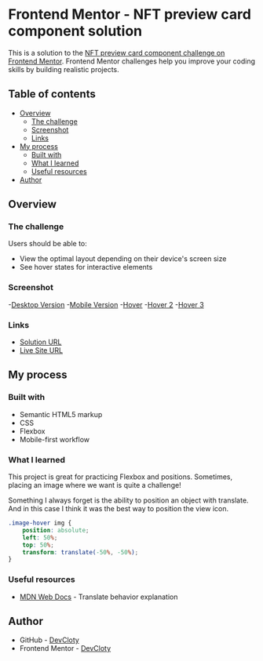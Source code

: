 # Frontend Mentor - NFT preview card component solution

This is a solution to the [NFT preview card component challenge on Frontend Mentor](https://www.frontendmentor.io/challenges/nft-preview-card-component-SbdUL_w0U). Frontend Mentor challenges help you improve your coding skills by building realistic projects. 

## Table of contents

- [Overview](#overview)
  - [The challenge](#the-challenge)
  - [Screenshot](#screenshot)
  - [Links](#links)
- [My process](#my-process)
  - [Built with](#built-with)
  - [What I learned](#what-i-learned)
  - [Useful resources](#useful-resources)
- [Author](#author)


## Overview

### The challenge

Users should be able to:

- View the optimal layout depending on their device's screen size
- See hover states for interactive elements

### Screenshot

-[Desktop Version](screenshots/NFT-Desktop.png)
-[Mobile Version](screenshots/NFT-Mobile.png)
-[Hover](screenshots/NFT-Hover1.png)
-[Hover 2](screenshots/NFT-Hover2.png)
-[Hover 3](screenshots/NFT-Hover3.png)


### Links

- [Solution URL](https://github.com/DevCloty/NFT-Preview-Card)
- [Live Site URL](https://devcloty.github.io/NFT-Preview-Card/)

## My process

### Built with

- Semantic HTML5 markup
- CSS
- Flexbox
- Mobile-first workflow


### What I learned

This project is great for practicing Flexbox and positions. Sometimes, placing an image where we want is quite a challenge!

Something I always forget is the ability to position an object with translate. And in this case I think it was the best way to position the view icon.

```css
.image-hover img {
    position: absolute;
    left: 50%;
    top: 50%;
    transform: translate(-50%, -50%);
}
```

### Useful resources

- [MDN Web Docs](https://developer.mozilla.org/en-US/docs/Web/CSS/transform-function/translate) - Translate behavior explanation


## Author

- GitHub - [DevCloty](https://github.com/DevCloty)
- Frontend Mentor - [DevCloty](https://www.frontendmentor.io/profile/DevCloty)


